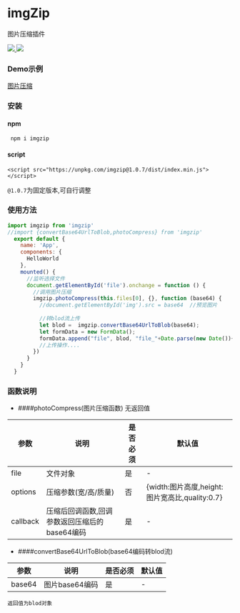 # imgZip
 图片压缩插件
 
<a href="https://www.npmjs.org/package/imgzip">
   <img src="https://img.shields.io/npm/v/imgzip.svg">
</a>
<a href="https://npmcharts.com/compare/imgzip?minimal=true">
   <img src="http://img.shields.io/npm/dm/imgzip.svg">
</a>

### Demo示例

[图片压缩](https://unpkg.com/imgzip@1.0.7/example/index.html) 

### 安装

#### npm
```
 npm i imgzip
```

#### script
````
<script src="https://unpkg.com/imgzip@1.0.7/dist/index.min.js"></script>
````
`@1.0.7`为固定版本,可自行调整

### 使用方法
```javascript
import imgzip from 'imgzip'  
//import {convertBase64UrlToBlob,photoCompress} from 'imgzip'  
  export default {
    name: 'App',
    components: {
      HelloWorld
    },
    mounted() {
      //监听选择文件
      document.getElementById('file').onchange = function () {
        //调用图片压缩
        imgzip.photoCompress(this.files[0], {}, function (base64) {
          //document.getElementById('img').src = base64  //预览图片
          
          //转blod流上传
          let blod =  imgzip.convertBase64UrlToBlob(base64); 
          let formData = new FormData();
          formData.append("file", blod, "file_"+Date.parse(new Date())+".jpg"); // 文件对象
          //上传操作....
        })
      }
    }
  }
```

### 函数说明
* ####photoCompress(图片压缩函数) 无返回值

| 参数 | 说明 | 是否必须 | 默认值 |
| ------ | ------ | ------ | ------ |
| file | 文件对象 | 是 |  - |
| options | 压缩参数(宽/高/质量)| 否 | {width:图片高度,height:图片宽高比,quality:0.7}|
| callback | 压缩后回调函数,回调参数返回压缩后的base64编码 | 是 |  - |



* ####convertBase64UrlToBlob(base64编码转blod流) 

| 参数 | 说明 | 是否必须 | 默认值 |
| ------ | ------ | ------ | ------ |
| base64 | 图片base64编码 | 是 |  - |

`返回值为blod对象`


